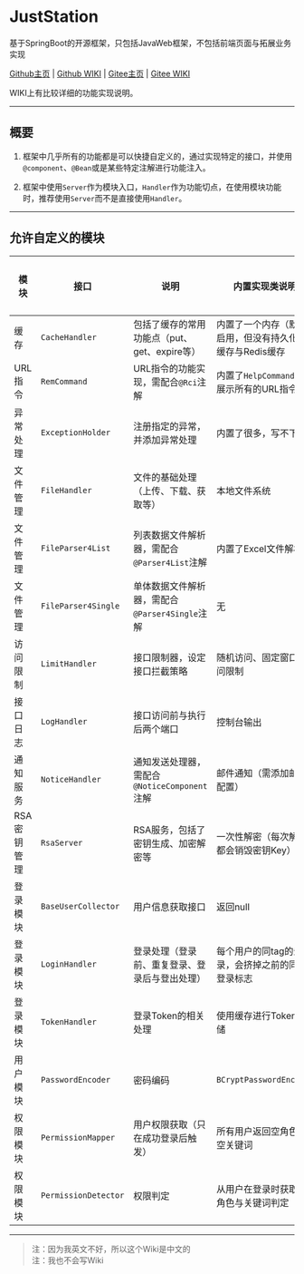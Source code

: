 # JustStation

基于SpringBoot的开源框架，只包括JavaWeb框架，不包括前端页面与拓展业务实现

[Github主页](https://github.com/Verlif/JustStation) | [Github WIKI](https://github.com/Verlif/JustStation/wiki) | [Gitee主页](https://gitee.com/Verlif/JustStation) | [Gitee WIKI](https://gitee.com/Verlif/JustStation/wikis/Home)

WIKI上有比较详细的功能实现说明。

----

## 概要

1. 框架中几乎所有的功能都是可以快捷自定义的，通过实现特定的接口，并使用`@component`、`@Bean`或是某些特定注解进行功能注入。

2. 框架中使用`Server`作为模块入口，`Handler`作为功能切点，在使用模块功能时，推荐使用`Server`而不是直接使用`Handler`。

----

## 允许自定义的模块

| 模块 | 接口 | 说明 | 内置实现类说明 | 允许数量 |
| ---- | ---- | ---- | ---- | ---- |
| 缓存 | `CacheHandler` | 包括了缓存的常用功能点（put、get、expire等） | 内置了一个内存（默认启用，但没有持久化）缓存与Redis缓存 | 1 |
| URL指令 | `RemCommand` | URL指令的功能实现，需配合`@Rci`注解 | 内置了`HelpCommand`用于展示所有的URL指令 | 1 |
| 异常处理 | `ExceptionHolder` | 注册指定的异常，并添加异常处理 | 内置了很多，写不下了 | 无限 |
| 文件管理 | `FileHandler` | 文件的基础处理（上传、下载、获取等） | 本地文件系统 | 1 |
| 文件管理 | `FileParser4List` | 列表数据文件解析器，需配合`@Parser4List`注解 | 内置了Excel文件解析 | 无限 |
| 文件管理 | `FileParser4Single` | 单体数据文件解析器，需配合`@Parser4Single`注解 | 无 | 无限 |
| 访问限制 | `LimitHandler` | 接口限制器，设定接口拦截策略 | 随机访问、固定窗口访问限制 | 无限 |
| 接口日志 | `LogHandler` | 接口访问前与执行后两个端口 | 控制台输出 | 无限 |
| 通知服务 | `NoticeHandler` | 通知发送处理器，需配合`@NoticeComponent`注解 | 邮件通知（需添加邮箱配置） | 无限 |
| RSA密钥管理 | `RsaServer` | RSA服务，包括了密钥生成、加密解密等 | 一次性解密（每次解密都会销毁密钥Key） | 1 |
| 登录模块 | `BaseUserCollector` | 用户信息获取接口 | 返回null | 1 |
| 登录模块 | `LoginHandler` | 登录处理（登录前、重复登录、登录后与登出处理） | 每个用户的同tag的登录，会挤掉之前的同tag登录标志 | 1 |
| 登录模块 | `TokenHandler` | 登录Token的相关处理 | 使用缓存进行Token存储 | 1 |
| 用户模块 | `PasswordEncoder` | 密码编码 | `BCryptPasswordEncoder` | 1 |
| 权限模块 | `PermissionMapper` | 用户权限获取（只在成功登录后触发） | 所有用户返回空角色与空关键词 | 1 |
| 权限模块 | `PermissionDetector` | 权限判定 | 从用户在登录时获取的角色与关键词判定 | 1 |

----

> 注：因为我英文不好，所以这个Wiki是中文的  
> 注：我也不会写Wiki
